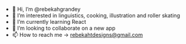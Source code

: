 - 👋 Hi, I’m @rebekahgrandey
- 👀 I’m interested in linguistics, cooking, illustration and roller skating
- 🌱 I’m currently learning React
- 💞️ I’m looking to collaborate on a new app
- 📫 How to reach me -> rebekahtdesigns@gmail.com

<!---
rebekahgrandey/rebekahgrandey is a ✨ special ✨ repository because its `README.md` (this file) appears on your GitHub profile.
You can click the Preview link to take a look at your changes.
--->
